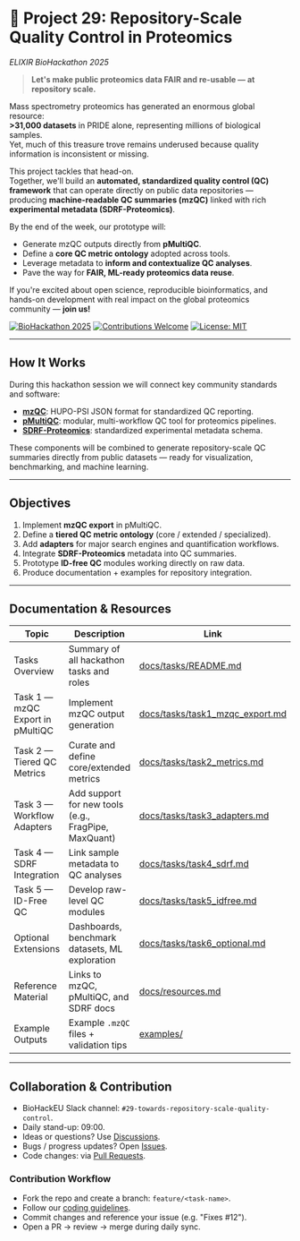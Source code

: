 # 🧬 Project 29: Repository-Scale Quality Control in Proteomics
*ELIXIR BioHackathon 2025*

> **Let's make public proteomics data FAIR and re-usable — at repository scale.**

Mass spectrometry proteomics has generated an enormous global resource:  
**>31,000 datasets** in PRIDE alone, representing millions of biological samples.  
Yet, much of this treasure trove remains underused because quality information is inconsistent or missing.  

This project tackles that head-on.  
Together, we'll build an **automated, standardized quality control (QC) framework** that can operate directly on public data repositories — producing **machine-readable QC summaries (mzQC)** linked with rich **experimental metadata (SDRF-Proteomics)**.  

By the end of the week, our prototype will:
- Generate mzQC outputs directly from **pMultiQC**.
- Define a **core QC metric ontology** adopted across tools.
- Leverage metadata to **inform and contextualize QC analyses**.
- Pave the way for **FAIR, ML-ready proteomics data reuse**.

If you're excited about open science, reproducible bioinformatics, and hands-on development with real impact on the global proteomics community — **join us!**

[![BioHackathon 2025](https://img.shields.io/badge/ELIXIR-BioHackathon%202025-orange)]()
[![Contributions Welcome](https://img.shields.io/badge/Contributions-Welcome-brightgreen)]()
[![License: MIT](https://img.shields.io/badge/License-MIT-blue.svg)](LICENSE)

---

## How It Works

During this hackathon session we will connect key community standards and software:
- [**mzQC**](https://github.com/HUPO-PSI/mzQC): HUPO-PSI JSON format for standardized QC reporting.
- [**pMultiQC**](https://github.com/bigbio/pmultiqc): modular, multi-workflow QC tool for proteomics pipelines.
- [**SDRF-Proteomics**](https://www.ebi.ac.uk/pride/markdownpage/sdrf): standardized experimental metadata schema.

These components will be combined to generate repository-scale QC summaries directly from public datasets — ready for visualization, benchmarking, and machine learning.

---

## Objectives

1. Implement **mzQC export** in pMultiQC.
2. Define a **tiered QC metric ontology** (core / extended / specialized).
3. Add **adapters** for major search engines and quantification workflows.
4. Integrate **SDRF-Proteomics** metadata into QC summaries.
5. Prototype **ID-free QC** modules working directly on raw data.
6. Produce documentation + examples for repository integration.

---

## Documentation & Resources

| Topic                            | Description                                          | Link                                                                 |
| -------------------------------- | ---------------------------------------------------- | -------------------------------------------------------------------- |
| Tasks Overview                   | Summary of all hackathon tasks and roles             | [docs/tasks/README.md](./docs/tasks/README.md)                       |
| Task 1 — mzQC Export in pMultiQC | Implement mzQC output generation                     | [docs/tasks/task1_mzqc_export.md](./docs/tasks/task1_mzqc_export.md) |
| Task 2 — Tiered QC Metrics       | Curate and define core/extended metrics              | [docs/tasks/task2_metrics.md](./docs/tasks/task2_metrics.md)         |
| Task 3 — Workflow Adapters       | Add support for new tools (e.g., FragPipe, MaxQuant) | [docs/tasks/task3_adapters.md](./docs/tasks/task3_adapters.md)       |
| Task 4 — SDRF Integration        | Link sample metadata to QC analyses                  | [docs/tasks/task4_sdrf.md](./docs/tasks/task4_sdrf.md)               |
| Task 5 — ID-Free QC              | Develop raw-level QC modules                         | [docs/tasks/task5_idfree.md](./docs/tasks/task5_idfree.md)           |
| Optional Extensions              | Dashboards, benchmark datasets, ML exploration       | [docs/tasks/task6_optional.md](./docs/tasks/task6_optional.md)       |
| Reference Material               | Links to mzQC, pMultiQC, and SDRF docs               | [docs/resources.md](./docs/resources.md)                             |
| Example Outputs                  | Example `.mzQC` files + validation tips              | [examples/](./examples)                                              |

---

## Collaboration & Contribution

- BioHackEU Slack channel: `#29-towards-repository-scale-quality-control`.
- Daily stand-up: 09:00.
- Ideas or questions? Use [Discussions](/discussions).
- Bugs / progress updates? Open [Issues](./issues).
- Code changes: via [Pull Requests](./pulls).

### Contribution Workflow

- Fork the repo and create a branch: `feature/<task-name>`.
- Follow our [coding guidelines](./CONTRIBUTING.md).
- Commit changes and reference your issue (e.g. "Fixes #12").
- Open a PR → review → merge during daily sync.
